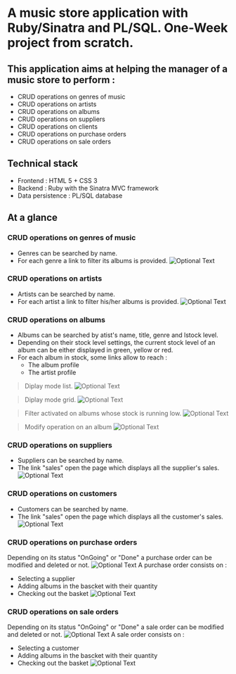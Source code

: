 # A music store application with Ruby/Sinatra and PL/SQL. One-Week project from scratch.

## This application aims at helping the manager of a music store to perform :
- CRUD operations on genres of music
- CRUD operations on artists
- CRUD operations on albums
- CRUD operations on suppliers
- CRUD operations on clients
- CRUD operations on purchase orders
- CRUD operations on sale orders


## Technical stack

- Frontend : HTML 5 + CSS 3
- Backend : Ruby with the Sinatra MVC framework
- Data persistence : PL/SQL database

## At a glance

### CRUD operations on genres of music
- Genres can be searched by name.
- For each genre a link to filter its albums is provided.
![Optional Text](./documentation/5_screenshots/genres.png)

### CRUD operations on artists
- Artists can be searched by name.
- For each artist a link to filter his/her albums is provided.
![Optional Text](./documentation/5_screenshots/artists.png)

### CRUD operations on albums
- Albums can be searched by atist's name, title, genre and lstock level.
- Depending on their stock level settings, the current stock level of an album can be either displayed in green, yellow or red.
- For each album in stock, some links allow to reach :
  - The album profile
  - The artist profile
  
> Diplay mode list.
![Optional Text](./documentation/5_screenshots/albums_in_stock.png)

> Diplay mode grid.
![Optional Text](./documentation/5_screenshots/albums_grid_presentation.png)

> Filter activated on albums whose stock is running low.
![Optional Text](./documentation/5_screenshots/albums_low_in_stock.png)

> Modify operation on an album
![Optional Text](./documentation/5_screenshots/album_modification.png)

### CRUD operations on suppliers
- Suppliers can be searched by name.
- The link "sales" open the page which displays all the supplier's sales. 
![Optional Text](./documentation/5_screenshots/suppliers.png)

### CRUD operations on customers
- Customers can be searched by name.
- The link "sales" open the page which displays all the customer's sales. 
![Optional Text](./documentation/5_screenshots/customers.png)

### CRUD operations on purchase orders
Depending on its status "OnGoing" or "Done" a purchase order can be modified and deleted or not.
![Optional Text](./documentation/5_screenshots/purchase_order_list.png)
A purchase order consists on : 
- Selecting a supplier
- Adding albums in the bascket with their quantity
- Checking out the basket
![Optional Text](./documentation/5_screenshots/purchase_order_modification.png)

### CRUD operations on sale orders
Depending on its status "OnGoing" or "Done" a sale order can be modified and deleted or not.
![Optional Text](./documentation/5_screenshots/sales_orders_list.png)
A sale order consists on : 
- Selecting a customer
- Adding albums in the bascket with their quantity
- Checking out the basket
![Optional Text](./documentation/5_screenshots/sale_order_modification.png)
